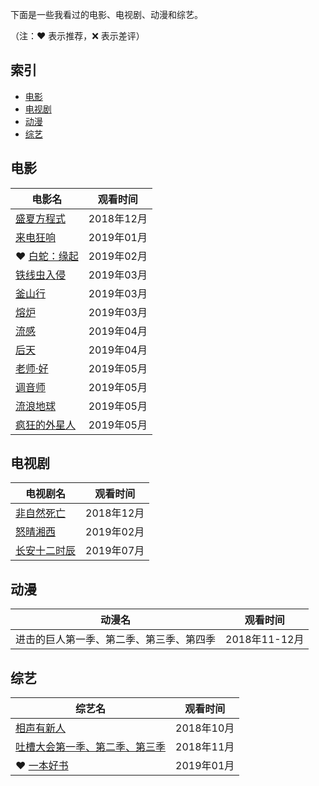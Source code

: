下面是一些我看过的电影、电视剧、动漫和综艺。

（注：:heart: 表示推荐，:x: 表示差评）

## 索引

- [电影](#电影)
- [电视剧](#电视剧)
- [动漫](#动漫)
- [综艺](#综艺)

## 电影

|电影名|观看时间|
|---|:-:|
|[盛夏方程式](https://movie.douban.com/subject/19961072/)|2018年12月|
|[来电狂响](https://movie.douban.com/subject/30377703/)|2019年01月|
|:heart: [白蛇：缘起](https://movie.douban.com/subject/30331149/)|2019年02月|
|[铁线虫入侵](https://movie.douban.com/subject/6839145/)|2019年03月|
|[釜山行](https://movie.douban.com/subject/25986180/)|2019年03月|
|[熔炉](https://movie.douban.com/subject/5912992/)|2019年03月|
|[流感](https://movie.douban.com/subject/10432911/)|2019年04月|
|[后天](https://movie.douban.com/subject/1308779/)|2019年04月|
|[老师·好](https://movie.douban.com/subject/27663742/)|2019年05月|
|[调音师](https://movie.douban.com/subject/30334073/)|2019年05月|
|[流浪地球](https://movie.douban.com/subject/26266893/)|2019年05月|
|[疯狂的外星人](https://movie.douban.com/subject/25986662/)|2019年05月|

## 电视剧

|电视剧名|观看时间|
|---|:-:|
|[非自然死亡](https://movie.douban.com/subject/27140017/)|2018年12月|
|[怒晴湘西](https://movie.douban.com/subject/27202985/)|2019年02月|
|[长安十二时辰](https://movie.douban.com/subject/26849758/)|2019年07月|

## 动漫

|动漫名|观看时间|
|---|:-:|
|进击的巨人第一季、第二季、第三季、第四季|2018年11-12月|

## 综艺

|综艺名|观看时间|
|---|:-:|
|[相声有新人](https://movie.douban.com/subject/30297684/)|2018年10月|
|[吐槽大会第一季、第二季、第三季](https://movie.douban.com/subject/26830647/)|2018年11月|
|:heart: [一本好书](https://movie.douban.com/subject/30337114/)|2019年01月|
